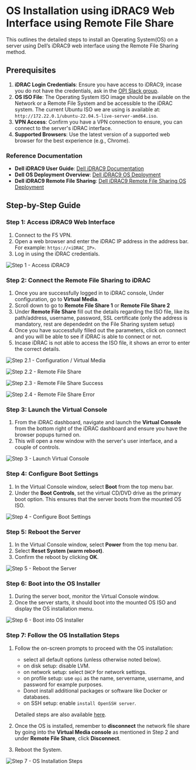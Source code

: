 # OS Installation using iDRAC9 Web Interface using Remote File Share

This outlines the detailed steps to install an Operating System(OS) on a server using Dell’s iDRAC9 web interface using the Remote File Sharing method.

## Prerequisites

1. **iDRAC Login Credentials**: Ensure you have access to iDRAC9, incase you do not have the credentials, ask in the [OPI Slack group](https://join.slack.com/t/opi-project/shared_invite/zt-1ctqtrgkz-WJZrcVPp3P1ACZWjpZP2KQ).
2. **OS ISO File**: The Operating System ISO image should be available on the Network or a Remote File System and be accessible to the iDRAC system. The current Ubuntu ISO we are using is available at: `http://172.22.0.1/ubuntu-22.04.5-live-server-amd64.iso`.
3. **VPN Access**: Confirm you have a VPN connection to ensure, you can connect to the server's iDRAC interface.
4. **Supported Browsers**: Use the latest version of a supported web browser for the best experience (e.g., Chrome).

### Reference Documentation

- **Dell iDRAC9 User Guide**: [Dell iDRAC9 Documentation](https://dl.dell.com/topicspdf/44010ug_en-us.pdf)
- **Dell OS Deployment Overview**: [Dell iDRAC9 OS Deployment](https://www.dell.com/support/kbdoc/en-us/000130160/how-to-install-the-operating-system-on-a-dell-poweredge-server-os-deployment)
- **Dell iDRAC9 Remote File Sharing**: [Dell iDRAC9 Remote File Sharing OS Deployment](9_3.36.36.36_ug/deploying-operating-system-using-remote-file-share?guid=guid-fc3ef4b3-061f-44cf-b1a0-67861c7c1928&lang=en-us)

## Step-by-Step Guide

### Step 1: Access iDRAC9 Web Interface

1. Connect to the F5 VPN.
2. Open a web browser and enter the iDRAC IP address in the address bar. For example: `https://<iDRAC_IP>`.
3. Log in using the iDRAC credentials.

![Step 1 - Access iDRAC9](./images/os-install/dell/Login.png)

### Step 2: Connect the Remote File Sharing to iDRAC

1. Once you are successfully logged in to iDRAC console, Under configuration, go to **Virtual Media**.
2. Scroll down to go to **Remote File Share 1** or **Remote File Share 2**
3. Under **Remote File Share** fill out the details regarding the ISO file, like its path/address, username, password, SSL certificate (only the address is mandatory, rest are dependednt on the File Sharing system setup)
4. Once you have successfully filled out the parameters, click on connect and you will be able to see if iDRAC is able to connect or not.
5. Incase iDRAC is not able to access the ISO file, it shows an error to enter the correct details.

![Step 2.1 - Configuration / Virtual Media](./images/os-install/dell/VirtualMediaConsole.png)

![Step 2.2 - Remote File Share](./images/os-install/dell/RemoteShare.png)

![Step 2.3 - Remote File Share Success](./images/os-install/dell/RemoteSuccess.png)

![Step 2.4 - Remote File Share Error](./images/os-install/dell/RemoteError.png)

### Step 3: Launch the Virtual Console

1. From the iDRAC dashboard, navigate and launch the **Virtual Console** from the bottom right of the iDRAC dashboard and ensure you have the browser popups turned on.
2. This will open a new window with the server's user interface, and a couple of controls.

![Step 3 - Launch Virtual Console](./images/os-install/dell/Console.png)

### Step 4: Configure Boot Settings

1. In the Virtual Console window, select **Boot** from the top menu bar.
2. Under the **Boot Controls**, set the virtual CD/DVD drive as the primary boot option. This ensures that the server boots from the mounted OS ISO.

![Step 4 - Configure Boot Settings](./images/os-install/dell/BootOrder.png)

### Step 5: Reboot the Server

1. In the Virtual Console window, select **Power** from the top menu bar.
2. Select **Reset System (warm reboot)**.
3. Confirm the reboot by clicking **OK**.

![Step 5 - Reboot the Server](./images/os-install/dell/Reboot.png)

### Step 6: Boot into the OS Installer

1. During the server boot, monitor the Virtual Console window.
2. Once the server starts, it should boot into the mounted OS ISO and display the OS installation menu.

![Step 6 - Boot into OS Installer](./images/os-install/dell/OSBoot.png)

### Step 7: Follow the OS Installation Steps

1. Follow the on-screen prompts to proceed with the OS installation:

   - select all default options (unless otherwise noted below).
   - on disk setup: disable LVM.
   - on network setup: select `DHCP` for network settings.
   - on profile setup: use `opi` as the name, servername, username, and password for example purposes.
   - Donot install additional packages or software like Docker or databases.
   - on SSH setup: enable `install OpenSSH server`.

   Detailed steps are also available [here](https://github.com/opiproject/lab/blob/main/server-setup.md).

2. Once the OS is installed, remember to **disconnect** the network file share by going into the **Virtual Media console** as mentioned in Step 2 and under **Remote File Share**, click **Disconnect**.
3. Reboot the System.

![Step 7 - OS Installation Steps](./images/os-install/dell/Installation.png)
